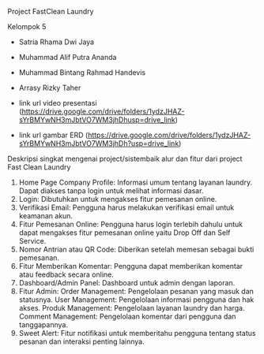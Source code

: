 
Project FastClean Laundry

Kelompok 5

- Satria Rhama Dwi Jaya
- Muhammad Alif Putra Ananda
- Muhammad Bintang Rahmad Handevis
- Arrasy Rizky Taher

- link url video presentasi (https://drive.google.com/drive/folders/1ydzJHAZ-sYrBMYwNH3mJbtVO7WM3jhDhusp=drive_link)

- link url gambar ERD (https://drive.google.com/drive/folders/1ydzJHAZ-sYrBMYwNH3mJbtVO7WM3jhDh?usp=drive_link)

Deskripsi singkat mengenai project/sistembaik alur dan fitur dari project Fast Clean Laundry

1.  Home Page Company Profile:
    Informasi umum tentang layanan laundry.
    Dapat diakses tanpa login untuk melihat informasi dasar.
2.  Login:
    Dibutuhkan untuk mengakses fitur pemesanan online.
3.  Verifikasi Email:
    Pengguna harus melakukan verifikasi email untuk keamanan akun.
4.  Fitur Pemesanan Online:
    Pengguna harus login terlebih dahulu untuk dapat mengakses fitur pemesanan online yaitu Drop Off dan Self Service.
5.  Nomor Antrian atau QR Code:
    Diberikan setelah memesan sebagai bukti pemesanan.
6.  Fitur Memberikan Komentar:
    Pengguna dapat memberikan komentar atau feedback secara online.
7.  Dashboard/Admin Panel:
    Dashboard untuk admin dengan laporan.
8.  Fitur Admin:
    Order Management: Pengelolaan pesanan yang masuk dan statusnya.
    User Management: Pengelolaan informasi pengguna dan hak akses.
    Produk Management: Pengelolaan layanan laundry dan harga.
    Comment Management: Pengelolaan komentar dari pengguna dan tanggapannya.
9.  Sweet Alert:
    Fitur notifikasi untuk memberitahu pengguna tentang status pesanan dan interaksi penting lainnya.
